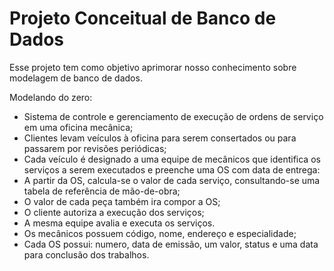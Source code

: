 # Projeto Conceitual de Banco de Dados
Esse projeto tem como objetivo aprimorar nosso conhecimento sobre modelagem de banco de dados.

Modelando do zero:

- Sistema de controle e gerenciamento de execução de ordens de serviço em uma oficina mecânica;
- Clientes levam veículos à oficina para serem consertados ou para passarem por revisões periódicas;
- Cada veículo é designado a uma equipe de mecânicos que identifica os serviços a serem executados e preenche uma OS com data de entrega:
- A partir da OS, calcula-se o valor de cada serviço, consultando-se uma tabela de referência de mão-de-obra;
- O valor de cada peça também ira compor a OS;
- O cliente autoriza a execução dos serviços;
- A mesma equipe avalia e executa os serviços.
- Os mecânicos possuem código, nome, endereço e especialidade;
- Cada OS possui: numero, data de emissão, um valor, status e uma data para conclusão dos trabalhos.
